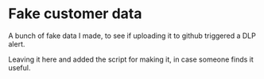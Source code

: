 # Fake customer data

A bunch of fake data I made, to see if uploading it to github triggered a DLP alert.

Leaving it here and added the script for making it, in case someone finds it useful.

